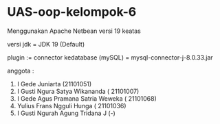 # UAS-oop-kelompok-6

Menggunakan Apache Netbean versi 19 keatas

versi jdk = JDK 19 (Default)

plugin := connector kedatabase (mySQL) = mysql-connector-j-8.0.33.jar


anggota : 
1. I Gede Juniarta (21101051)
2. I Gusti Ngura Satya Wikananda ( 21101007)
3. I Gede Agus Pramana Satria Weweka ( 21101068)
4. Yulius Frans Ngguli Hunga ( 21101036)
5. I Gusti Ngurah Agung Tridana J (-)
